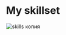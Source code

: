 # My skillset
![skills копия](https://github.com/user-attachments/assets/a073cd6b-5baf-4302-a17a-d41d47c0e4c2)

